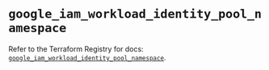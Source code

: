 # `google_iam_workload_identity_pool_namespace`

Refer to the Terraform Registry for docs: [`google_iam_workload_identity_pool_namespace`](https://registry.terraform.io/providers/hashicorp/google-beta/6.49.2/docs/resources/google_iam_workload_identity_pool_namespace).
